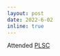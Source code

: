 ```yaml
---
layout: post
date: 2022-6-02
inline: true
---
```


Attended [PLSC](https://privacyscholars.org/plsc-history/plsc-2022)
